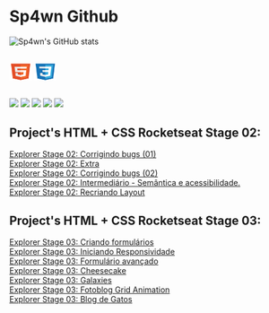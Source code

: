 # Sp4wn Github

![Sp4wn's GitHub stats](https://github-readme-stats.vercel.app/api?username=theSp4wn&show_icons=true&rank_icon=github&hide_border=true&count_private=true&theme=transparent)

<div style="display: inline_block"><br>
  <a href="#" target="_blank"><img alt="HTML" height="30" width="40" src="https://raw.githubusercontent.com/devicons/devicon/master/icons/html5/html5-original.svg"></a>
  <a href="#" target="_blank"><img alt="CSS" height="30" width="40" src="https://raw.githubusercontent.com/devicons/devicon/master/icons/css3/css3-original.svg"></a>
</div>
  
  ##
 
<div> 
 	<a href="https://www.twitch.tv/sp4wn" target="_blank"><img src="https://img.shields.io/badge/Twitch-9146FF?style=for-the-badge&logo=twitch&logoColor=white" target="_blank"></a>
  <a href="https://www.youtube.com/sp4wnn" target="_blank"><img src="https://img.shields.io/badge/YouTube-FF0000?style=for-the-badge&logo=youtube&logoColor=white" target="_blank"></a>
  <a href="https://instagram.com/thsp4wn" target="_blank"><img src="https://img.shields.io/badge/-Instagram-%23E4405F?style=for-the-badge&logo=instagram&logoColor=white" target="_blank"></a>
  <a href = "mailto:contato.sp4wn@gmail.com"><img src="https://img.shields.io/badge/-Gmail-%23333?style=for-the-badge&logo=gmail&logoColor=white" target="_blank"></a>
  <a href="https://www.linkedin.com/in/wagneerlz/" target="_blank"><img src="https://img.shields.io/badge/-LinkedIn-%230077B5?style=for-the-badge&logo=linkedin&logoColor=white" target="_blank"></a> 
</div>

## Project's HTML + CSS Rocketseat Stage 02:

<div class="list">
  <a href="https://thesp4wn.github.io/rocketseat-stage-02" target="_blank">Explorer Stage 02: Corrigindo bugs (01)</a></br>
  <a href="https://thesp4wn.github.io/rocketseat-stage-02-extra" target="_blank">Explorer Stage 02: Extra</a></br>
  <a href="https://thesp4wn.github.io/rocketseat-stage-02-bug02" target="_blank">Explorer Stage 02: Corrigindo bugs (02)</a></br>
  <a href="https://thesp4wn.github.io/rocketseat-stage-02-acessibilidade" target="_blank">Explorer Stage 02: Intermediário - Semântica e acessibilidade.</a></br>
  <a href="https://thesp4wn.github.io/rocketseat-stage-02-rocketsect" target="_blank">Explorer Stage 02: Recriando Layout</a></br>
</div>

## Project's HTML + CSS Rocketseat Stage 03:

<div class="list">
  <a href="https://thesp4wn.github.io/rocketseat-stage-03-forms-01" target="_blank">Explorer Stage 03: Criando formulários</a></br>
  <a href="https://thesp4wn.github.io/rocketseat-stage-03-project-02" target="_blank">Explorer Stage 03: Iniciando Responsividade</a></br>
  <a href="https://thesp4wn.github.io/rocketseat-stage-03-forms-01-2" target="_blank">Explorer Stage 03: Formulário avançado</a></br>
  <a href="https://thesp4wn.github.io/rocketseat-stage-03-cheesecake" target="_blank">Explorer Stage 03: Cheesecake</a></br>
  <a href="https://thesp4wn.github.io/rocketseat-stage-03-galaxies" target="_blank">Explorer Stage 03: Galaxies</a></br>
  <a href="https://thesp4wn.github.io/rocketseat-stage-03-fotoblog" target="_blank">Explorer Stage 03: Fotoblog Grid Animation</a></br>
  <a href="https://thesp4wn.github.io/rocketseat-stage-03-blogdegatos" target="_blank">Explorer Stage 03: Blog de Gatos</a></br>
</div>
